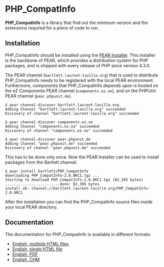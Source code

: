 PHP_CompatInfo
==============

**PHP_CompatInfo** is a library that 
find out the minimum version and the extensions required for a piece of code to run.

Installation
------------

PHP_CompatInfo should be installed using the [PEAR Installer](http://pear.php.net/). 
This installer is the backbone of PEAR, which provides a distribution system for PHP packages, 
and is shipped with every release of PHP since version 4.3.0.

The PEAR channel (`bartlett.laurent-laville.org`) that is used to distribute PHP_CompatInfo 
needs to be registered with the local PEAR environment. 
Furthermore, components that PHP_CompatInfo depends upon is hosted on the eZ Components PEAR channel (`components.ez.no`),
and on the PHPUnit PEAR channel (`pear.phpunit.de`).

    $ pear channel-discover bartlett.laurent-laville.org
    Adding Channel "bartlett.laurent-laville.org" succeeded
    Discovery of channel "bartlett.laurent-laville.org" succeeded

    $ pear channel-discover components.ez.no
    Adding Channel "components.ez.no" succeeded
    Discovery of channel "components.ez.no" succeeded

    $ pear channel-discover pear.phpunit.de
    Adding Channel "pear.phpunit.de" succeeded
    Discovery of channel "pear.phpunit.de" succeeded
    
This has to be done only once. Now the PEAR Installer can be used to install packages from the Bartlett channel.

    $ pear install bartlett/PHP_CompatInfo
    downloading PHP_CompatInfo-2.0.0RC1.tgz ...
    Starting to download PHP_CompatInfo-2.0.0RC1.tgz (82,395 bytes)
    .........................done: 82,395 bytes
    install ok: channel://bartlett.laurent-laville.org/PHP_CompatInfo-2.0.0RC1

After the installation you can find the PHP_CompatInfo source files inside your local PEAR directory.


Documentation
-------------

The documentation for PHP_CompatInfo is available in different formats:

* [English, multiple HTML files](http://php5.laurent-laville.org/compatinfo/manual/2.0/en/index.html)
* [English, single HTML file](http://php5.laurent-laville.org/compatinfo/manual/2.0/en/phpci-book.html)
* [English, PDF](http://php5.laurent-laville.org/compatinfo/manual/2.0/en/phpci-book.pdf)
* [English, CHM](http://php5.laurent-laville.org/compatinfo/manual/2.0/en/phpci-book.zip)

